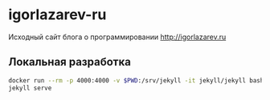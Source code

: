 # igorlazarev-ru

Исходный сайт блога о программировании <http://igorlazarev.ru>

## Локальная разработка

```bash
docker run --rm -p 4000:4000 -v $PWD:/srv/jekyll -it jekyll/jekyll bash
jekyll serve
```
